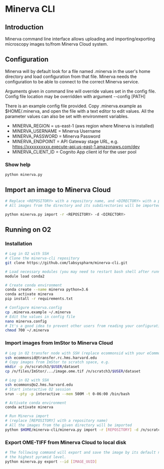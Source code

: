 # Minerva CLI

## Introduction

Minerva command line interface allows uploading and importing/exporting microscopy images to/from Minerva Cloud system.

## Configuration

Minerva will by default look for a file named .minerva in the user's home directory and load configuration from that file. Minerva needs the configuration to be able to connect to the correct Minerva service.

Arguments given in command line will override values set in the config file. Config file location may be overridden with argument --config [PATH]

There is an example config file provided. Copy .minerva.example as $HOME/.minerva, and open the file with a text editor to edit values. All the parameter values can also be set with environment variables.
- MINERVA_REGION = us-east-1 (aws region where Minerva is installed)
- MINERVA_USERNAME = Minerva Username
- MINERVA_PASSWORD = Minerva Password
- MINERVA_ENDPOINT = API Gateway stage URL, e.g. https://xxxxxxxxxx.execute-api.us-east-1.amazonaws.com/dev
- MINERVA_CLIENT_ID = Cognito App client id for the user pool

### Show help
```
python minerva.py
```
## Import an image to Minerva Cloud
```bash
# Replace <REPOSITORY> with a repository name, and <DIRECTORY> with a path to a directory.
# All images from the directory and its subdirectories will be imported.

python minerva.py import -r <REPOSITORY> -d <DIRECTORY>
```

## Running on O2

### Installation
```bash
# Log in O2 with SSH
# Clone the minerva-cli repository
git clone https://github.com/labsyspharm/minerva-cli.git

# Load necessary modules (you may need to restart bash shell after running this the first time)
module load conda2

# Create conda environment
conda create --name minerva python=3.6
conda activate minerva
pip install -r requirements.txt

# Configure minerva.config
cp .minerva.example ~/.minerva
# Edit the values in config file
nano minerva.config
# It's a good idea to prevent other users from reading your configuration file
chmod 700 ~/.minerva
```

### Import images from ImStor to Minerva Cloud
```bash
# Log in O2 transfer node with SSH (replace ecommonsid with your eCommons user id)
ssh ecommonsid@transfer.rc.hms.harvard.edu
# Copy images from ImStor to scratch space, e.g.
mkdir -p /n/scratch3/$USER/dataset
cp /n/files/ImStor/.../image.ome.tif /n/scratch3/$USER/dataset

# Log in O2 with SSH
ssh ecommons@o2.hms.harvard.edu
# Start interactive O2 session
srun --pty -p interactive --mem 500M -t 0-06:00 /bin/bash

# Activate conda environment
conda activate minerva

# Run Minerva import
# (replace [REPOSITORY] with a repository name)
# All the images from the given directory will be imported
python $HOME/minerva-cli/minerva.py import -r [REPOSITORY] -d /n/scratch3/$USER/dataset
```

### Export OME-TIFF from Minerva Cloud to local disk
```bash
# The following command will export and save the image by its default name, and save only
# the highest pyramid level.
python minerva.py export --id [IMAGE_UUID]
```
